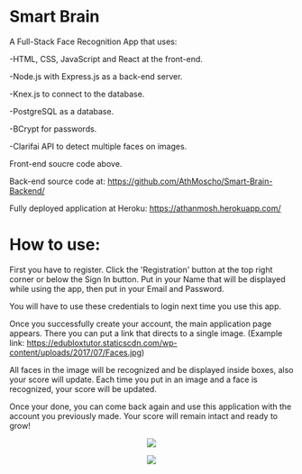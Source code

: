 # Smart Brain

A Full-Stack Face Recognition App that uses:

-HTML, CSS, JavaScript and React at the front-end.

-Node.js with Express.js as a back-end server.

-Knex.js to connect to the database.

-PostgreSQL as a database.

-BCrypt for passwords.

-Clarifai API to detect multiple faces on images.

Front-end soucre code above.

Back-end source code at: https://github.com/AthMoscho/Smart-Brain-Backend/

Fully deployed application at Heroku: https://athanmosh.herokuapp.com/ 

# How to use:

First you have to register. Click the 'Registration' button at the top right corner or below the Sign In button. Put in your Name that will be displayed while using the app, then put in your Email and Password. 

You will have to use these credentials to login next time you use this app. 

Once you successfully create your account, the main application page appears. There you can put a link that directs to a single image. (Example link: https://edubloxtutor.staticscdn.com/wp-content/uploads/2017/07/Faces.jpg)

All faces in the image will be recognized and be displayed inside boxes, also your score will update. Each time you put in an image and a face is recognized, your score will be updated. 

Once your done, you can come back again and use this application with the account you previously made. Your score will remain intact and ready to grow!

<p align="center">
  <img width="auto" height="auto" src="https://i.ibb.co/gy0FprM/sign-in.png">
</p>

<p align="center">
  <img width="auto" height="auto" src="https://i.ibb.co/djnWVWR/faceapp.png">
</p>

